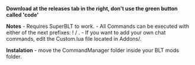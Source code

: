 __Download at the releases tab in the right, don't use the green button called 'code'__

__Notes__
	- Requires SuperBLT to work.
	- All Commands can be executed with either of the next prefixes: ! / .
	- If you want to  add your own chat commands, edit the Custom.lua file located in Addons/.

__Instalation__
	- move the CommandManager folder inside your BLT mods folder.
